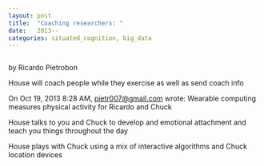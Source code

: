 ```yaml
---
layout: post
title:  "Coaching researchers: "
date:   2013--
categories: situated_cognition, big_data
---
```


![]()

<title>{{ page.title }}</title>


by Ricardo Pietrobon

House will coach people while they exercise as well as send coach info

On Oct 19, 2013 8:28 AM, pietr007@gmail.com wrote:
Wearable computing measures physical activity for Ricardo and Chuck

House talks to you and Chuck  to develop and emotional attachment and teach you things throughout the day

House plays with Chuck using a mix of interactive algorithms and Chuck location devices